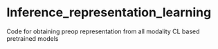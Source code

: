 # Inference_representation_learning
Code for obtaining preop representation from all modality CL based pretrained models
